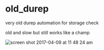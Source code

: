 # old_durep
very old durep automation for storage check 

old and slow but still works like a champ

![screen shot 2017-04-09 at 11 48 24 am](https://cloud.githubusercontent.com/assets/5915590/24839148/cce5490c-1d1a-11e7-92be-fe89804b9537.png)



